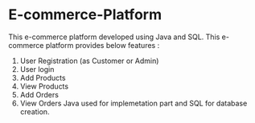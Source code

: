# E-commerce-Platform
This e-commerce platform developed using Java and SQL. 
This e-commerce platform provides  below features :
  1. User Registration (as Customer or Admin)
  2. User login
  3. Add Products
  4. View Products
  5. Add Orders
  6. View Orders
Java used for implemetation part and SQL for database creation.
